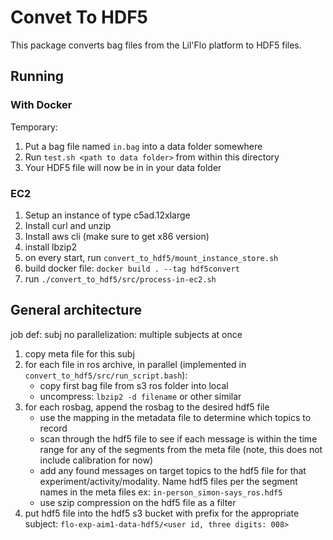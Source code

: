# Convet To HDF5

This package converts bag files from the Lil'Flo platform to HDF5 files.

## Running

### With Docker

Temporary:

1.  Put a bag file named `in.bag` into a data folder somewhere
2.  Run `test.sh <path to data folder>` from within this directory
3.  Your HDF5 file will now be in in your data folder

### EC2

1.  Setup an instance of type c5ad.12xlarge
2.  Install curl and unzip
3.  Install aws cli (make sure to get x86 version)
4.  install lbzip2
5.  on every start, run `convert_to_hdf5/mount_instance_store.sh`
6.  build docker file: `docker build . --tag hdf5convert`
7.  run `./convert_to_hdf5/src/process-in-ec2.sh`

## General architecture

job def: subj no
parallelization: multiple subjects at once

1.  copy meta file for this subj
2.  for each file in ros archive, in parallel (implemented in `convert_to_hdf5/src/run_script.bash`):
    *   copy first bag file from s3 ros folder into local
    *   uncompress: `lbzip2 -d filename` or other similar
3.  for each rosbag, append the rosbag to the desired hdf5 file
    *   use the mapping in the metadata file to determine which topics to record
    *   scan through the hdf5 file to see if each message is within the time range for any of the segments from the meta file (note, this does not include calibration for now)
    *   add any found messages on target topics to the hdf5 file for that experiment/activity/modality. Name hdf5 files per the segment names in the meta files ex: `in-person_simon-says_ros.hdf5`
    *   use szip compression on the hdf5 file as a filter
4.  put hdf5 file into the hdf5 s3 bucket with prefix for the appropriate subject: `flo-exp-aim1-data-hdf5/<user id, three digits: 008>`
